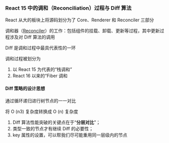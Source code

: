 ### React 15 中的调和（Reconciliation）过程与 Diff 算法

React 从大的板块上将源码划分为了 Core、Renderer 和 Reconciler 三部分

调和器（[Reconciler](https://github.com/facebook/react/tree/15-stable/src/renderers/shared/stack/reconciler)）的工作：包括组件的挂载、卸载、更新等过程，其中更新过程涉及对 Diff 算法的调用

Diff  是调和过程中最具代表性的一环

调和过程被划分为

1. 以 React 15 为代表的“栈调和”
2. React 16 以来的“Fiber 调和

#### Diff 策略的设计思想

通过循环递归进行树节点的一一对比

将 O (n3) 复杂度转换成 O (n) 复杂度

1. Diff 算法性能突破的关键点在于“**分层对比**”；
2. 类型一致的节点才有继续 Diff 的必要性；
3. key 属性的设置，可以帮我们尽可能重用同一层级内的节点